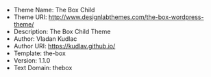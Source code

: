 - Theme Name:   The Box Child
- Theme URI:    http://www.designlabthemes.com/the-box-wordpress-theme/
- Description:  The Box Child Theme
- Author:       Vladan Kudlac
- Author URI:   https://kudlav.github.io/
- Template:     the-box
- Version:      1.1.0
- Text Domain:  thebox